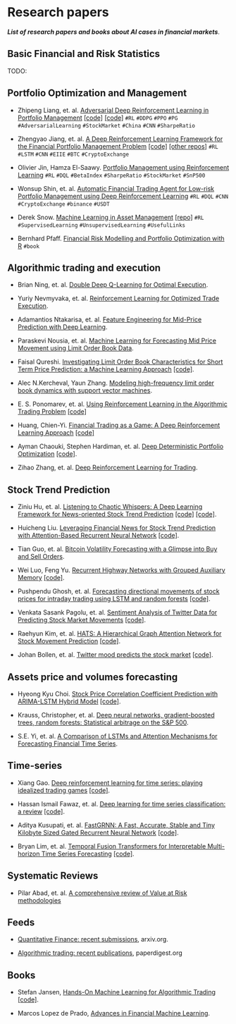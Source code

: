 
# Research papers

___List of research papers and books about AI cases in financial markets___.



## Basic Financial and Risk Statistics 

TODO:



## Portfolio Optimization and Management

- Zhipeng Liang, et. al. [Adversarial Deep Reinforcement Learning in Portfolio Management](https://arxiv.org/pdf/1808.09940.pdf) [[code]](https://github.com/liangzp/Reinforcement-learning-in-portfolio-management-) [[code]](https://github.com/qq303067814/Reinforcement-learning-in-portfolio-management-) `#RL` `#DDPG` `#PPO` `#PG` `#AdversarialLearning` `#StockMarket` `#China` `#CNN` `#SharpeRatio`

- Zhengyao Jiang, et. al. [A Deep Reinforcement Learning Framework for the Financial Portfolio Management Problem](https://arxiv.org/pdf/1706.10059.pdf) [[code]](https://github.com/ZhengyaoJiang/PGPortfolio) [[other repos]](https://paperswithcode.com/paper/a-deep-reinforcement-learning-framework-for) `#RL` `#LSTM` `#CNN` `#EIIE` `#BTC` `#CryptoExchange`

- Olivier Jin, Hamza El-Saawy. [Portfolio Management using Reinforcement Learning](http://cs229.stanford.edu/proj2016/report/JinElSaawy-PortfolioManagementusingReinforcementLearning-report.pdf) `#RL` `#DQL` `#BetaIndex`  `#SharpeRatio` `#StockMarket` `#SnP500`

- Wonsup Shin, et. al. [Automatic Financial Trading Agent for Low-risk Portfolio Management using Deep Reinforcement Learning](https://arxiv.org/abs/1909.03278v1) `#RL` `#DQL` `#CNN` `#CryptoExchange` `#binance` `#USDT`

- Derek Snow. [Machine Learning in Asset Management](https://papers.ssrn.com/sol3/papers.cfm?abstract_id=3420952) [[repo]](https://github.com/firmai/machine-learning-asset-management) `#RL` `#SupervisedLearning` `#UnsupervisedLearning` `#UsefulLinks`

- Bernhard Pfaff. [Financial Risk Modelling and Portfolio Optimization with R](https://www.academia.edu/22287157/Financial_Risk_Modelling_and_Portfolio_Optimization_with_R) `#book`


## Algorithmic trading and execution

- Brian Ning, et. al. [Double Deep Q-Learning for Optimal Execution](https://arxiv.org/pdf/1812.06600.pdf).

- Yuriy Nevmyvaka, et. al. [Reinforcement Learning for Optimized Trade Execution](https://www.seas.upenn.edu/~mkearns/papers/rlexec.pdf).

- Adamantios Ntakarisa, et. al. [Feature Engineering for Mid-Price Prediction with Deep Learning](https://arxiv.org/abs/1904.05384).

- Paraskevi Nousia, et. al. [Machine Learning for Forecasting Mid Price Movement using Limit Order Book Data](https://arxiv.org/abs/1809.07861).

- Faisal Qureshi. [Investigating Limit Order Book Characteristics for Short Term Price Prediction: a Machine Learning Approach](https://arxiv.org/abs/1901.10534) [[code]](https://github.com/radoslawkrolikowski/financial-market-data-analysis).

- Alec N.Kercheval, Yaun Zhang. [Modeling high-frequency limit order book dynamics with support vector machines](https://www.math.fsu.edu/~aluffi/archive/paper462.pdf).

- E. S. Ponomarev, et. al. [Using Reinforcement Learning in the Algorithmic Trading Problem](https://arxiv.org/abs/2002.11523) [[code]](http://github.com/evgps/a3c_trading)

- Huang, Chien-Yi. [Financial Trading as a Game: A Deep Reinforcement Learning Approach](https://arxiv.org/abs/1807.02787v1) [[code]](https://github.com/sachink2010/AutomatedStockTrading-DeepQ-Learning)

- Ayman Chaouki, Stephen Hardiman, et. al. [Deep Deterministic Portfolio Optimization](https://arxiv.org/abs/2003.06497v2) [[code]](https://github.com/CFMTech/Deep-RL-for-Portfolio-Optimization).

- Zihao Zhang, et. al. [Deep Reinforcement Learning for Trading](https://arxiv.org/abs/1911.10107).



## Stock Trend Prediction

- Ziniu Hu, et. al. [Listening to Chaotic Whispers: A Deep Learning Framework for News-oriented Stock Trend Prediction](https://arxiv.org/abs/1712.02136v3) [[code]](https://github.com/gkeng/Listening-to-Chaotic-Whishpers--Code) [[code]]().

- Huicheng Liu. [Leveraging Financial News for Stock Trend Prediction with Attention-Based Recurrent Neural Network](https://arxiv.org/abs/1811.06173v1) [[code]](https://github.com/maobubu/stock-prediction).

- Tian Guo, et. al. [Bitcoin Volatility Forecasting with a Glimpse into Buy and Sell Orders](https://arxiv.org/abs/1802.04065v3).

- Wei Luo, Feng Yu. [Recurrent Highway Networks with Grouped Auxiliary Memory](https://ieeexplore.ieee.org/document/8932404) [[code]](https://github.com/WilliamRo/gam_rhn).

- Pushpendu Ghosh, et. al. [Forecasting directional movements of stock prices for intraday trading using LSTM and random forests](https://arxiv.org/abs/2004.10178v1) [[code]](https://github.com/pushpendughosh/Stock-market-forecasting).

- Venkata Sasank Pagolu, et. al. [Sentiment Analysis of Twitter Data for Predicting Stock Market Movements](https://arxiv.org/abs/1610.09225v1) [[code]](https://github.com/harishpuvvada/BitCoin-Value-Predictor).

- Raehyun Kim, et. al. [HATS: A Hierarchical Graph Attention Network for Stock Movement Prediction](https://arxiv.org/abs/1908.07999v3) [[code]](https://github.com/dmis-lab/hats).

- Johan Bollen, et. al. [Twitter mood predicts the stock market](https://arxiv.org/abs/1010.3003v1) [[code]](https://github.com/JeffreyJackovich/twitter_sentiment_analysis_and_correlated_trading_indicators).


## Assets price and volumes forecasting

- Hyeong Kyu Choi. [Stock Price Correlation Coefficient Prediction with ARIMA-LSTM Hybrid Model](https://arxiv.org/abs/1808.01560v5) [[code]](https://github.com/imhgchoi/Corr_Prediction_ARIMA_LSTM_Hybrid).


- Krauss, Christopher, et. al. [Deep neural networks, gradient-boosted trees, random forests: Statistical arbitrage on the S&P 500](https://www.econstor.eu/bitstream/10419/130166/1/856307327.pdf).

- S.E. Yi, et. al. [A Comparison of LSTMs and Attention Mechanisms for Forecasting Financial Time Series](https://arxiv.org/abs/1812.07699).



## Time-series 

- Xiang Gao. [Deep reinforcement learning for time series: playing idealized trading games](https://arxiv.org/pdf/1803.03916v1.pdf) [[code]](https://github.com/golsun/deep-RL-time-series).

- Hassan Ismail Fawaz, et. al. [Deep learning for time series classification: a review](https://arxiv.org/abs/1809.04356v4) [[code]](https://github.com/hfawaz/dl-4-tsc).

- Aditya Kusupati, et. al. [FastGRNN: A Fast, Accurate, Stable and Tiny Kilobyte Sized Gated Recurrent Neural Network](https://arxiv.org/abs/1901.02358v1) [[code]](https://github.com/Microsoft/EdgeML).

- Bryan Lim, et. al. [Temporal Fusion Transformers for Interpretable Multi-horizon Time Series Forecasting](https://arxiv.org/abs/1912.09363v2) [[code]](https://github.com/google-research/google-research/tree/master/tft).



## Systematic Reviews

- Pilar Abad, et. al. [A comprehensive review of Value at Risk methodologies](https://www.academia.edu/22241759/A_comprehensive_review_of_Value_at_Risk_methodologies)



## Feeds

- [Quantitative Finance: recent submissions](https://arxiv.org/list/q-fin/recent), arxiv.org.

- [Algorithmic trading: recent publications](https://www.paperdigest.org/article/?id=algorithmic-trading), paperdigest.org


## Books

- Stefan Jansen, [Hands-On Machine Learning for Algorithmic Trading](https://www.packtpub.com/big-data-and-business-intelligence/hands-machine-learning-algorithmic-trading) [[code]](https://github.com/PacktPublishing/Hands-On-Machine-Learning-for-Algorithmic-Trading).

- Marcos Lopez de Prado, [Advances in Financial Machine Learning](https://www.wiley.com/en-se/Advances+in+Financial+Machine+Learning-p-9781119482109).


